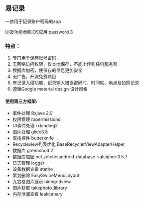 ## 易记录
一款用于记录账户密码的app

UI及功能参照IOS应用:password 3
### 特点：
 1. 专门用于保存账号密码
 2. 无网络访问权限，仅本地保存，不能上传到任何服务器
 3. 数据库加密，使保存的信息更加安全
 4. 无广告，开源免费项目
 5. 有记录入侵功能，记录输入错误密码时，时间就、地点及拍照记录
 6. 遵循Google material design 设计风格
 
 #### 使用第三方框架:
 * 事件处理 Rxjava 2.0 
 * 权限管理 rxpermissions
 * UI事件处理 rxbinding2
 * 图片处理 glide3.8
 * 查找控件 butterknife
 * Recycleview列表优化 BaseRecyclerViewAdapterHelper
 * 数据库 greendao3.2
 * 数据库加密 net.zetetic:android-database-sqlcipher:3.5.7
 * 日志管理 logger
 * 设备数据查看 stetho
 * 策划删除 EasySwipeMenuLayout
 * 九宫格图片展示 ninegridview
 * 图片获取 takephoto_library
 * 内存泄漏查看 leakcanary


